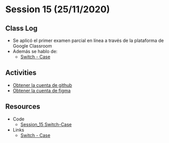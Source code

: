 # Session 15 (25/11/2020)

## Class Log
* Se aplicó el primer examen parcial en línea a través de la plataforma de Google Classroom
* Además se hablo de:
  * [Switch - Case](https://docs.swift.org/swift-book/LanguageGuide/ControlFlow.html)
 

## Activities
* [Obtener la cuenta de github](https://education.github.com/pack)
* [Obtener la cuenta de figma](https://figma.com)

## Resources
* Code
  * [Session_15 Switch-Case](../resources/Session_15/code/session-15-1.swift)
* Links
  * [Switch - Case](https://docs.swift.org/swift-book/LanguageGuide/ControlFlow.html)
 
